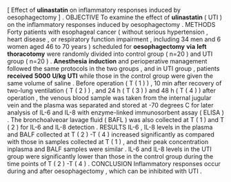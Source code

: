 [ Effect of **ulinastatin** on inflammatory responses induced by oesophagectomy ] . OBJECTIVE To examine the effect of **ulinastatin** ( UTI ) on the inflammatory responses induced by oesophagectomy . METHODS Forty patients with esophageal cancer ( without serious hypertension , heart disease , or respiratory function impairment , including 34 men and 6 women aged 46 to 70 years ) scheduled for **oesophagectomy** **via** **left** **thoracotomy** were randomly divided into control group ( n=20 ) and UTI group ( n=20 ) . **Anesthesia** **induction** and perioperative management followed the same protocols in the two groups , and in UTI group , patients **received** **5000** **U/kg** **UTI** while those in the control group were given the same volume of saline . Before operation ( T ( 1 ) ) , 10 min after recovery of two-lung ventilation ( T ( 2 ) ) , and 24 h ( T ( 3 ) ) and 48 h ( T ( 4 ) ) after operation , the venous blood sample was taken from the internal jugular vein and the plasma was separated and stored at -70 degrees C for later analysis of IL-6 and IL-8 with enzyme-linked immunosorbent assay ( ELISA ) . The bronchoalveoar lavage fluid ( BAFL ) was also collected at T ( 1 ) and T ( 2 ) for IL-6 and IL-8 detection . RESULTS IL-6 , IL-8 levels in the plasma and BALF collected at T ( 2 ) -T ( 4 ) increased significantly as compared with those in samples collected at T ( 1 ) , and their peak concentration inplasma and BALF samples were similar . IL-6 and IL-8 levels in the UTI group were significantly lower than those in the control group during the time points of T ( 2 ) -T ( 4 ) . CONCLUSION Inflammatory responses occur during and after oesophagectomy , which can be inhibited with UTI . 
